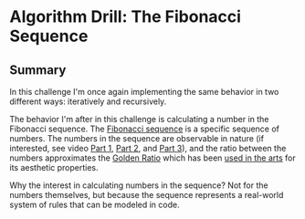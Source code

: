 # Algorithm Drill: The Fibonacci Sequence

## Summary
In this challenge I'm once again  implementing the same behavior in two different ways: iteratively and recursively.

The behavior I'm after in this challenge is calculating a number in the Fibonacci sequence. The [Fibonacci sequence](http://en.wikipedia.org/wiki/Fibonacci_number) is a specific sequence of numbers. The numbers in the sequence are observable in nature (if interested, see video [Part 1](http://www.youtube.com/watch?v=ahXIMUkSXX0), [Part 2](http://www.youtube.com/watch?v=lOIP_Z_-0Hs), and [Part 3](http://www.youtube.com/watch?v=14-NdQwKz9w)), and the ratio between the numbers approximates the [Golden Ratio](https://en.wikipedia.org/wiki/Golden_ratio) which has been [used in the arts](https://en.wikipedia.org/wiki/List_of_works_designed_with_the_golden_ratio) for its aesthetic properties.

Why the interest in calculating numbers in the sequence? Not for the numbers themselves, but because the sequence represents a real-world system of rules that can be modeled in code.